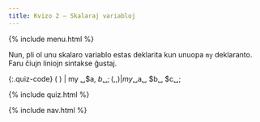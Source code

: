 ```yaml
---
title: Kvizo 2 — Skalaraj variabloj
---
```


{% include menu.html %}

Nun, pli ol unu skalaro variablo estas deklarita kun unuopa `my` deklaranto. Faru ĉiujn liniojn sintakse ĝustaj.

{:.quiz-code}
( ) | my ␣$a, $b␣;
( , , ) | my ␣$a␣ $b␣ $c␣;

{% include quiz.html %}

{% include nav.html %}